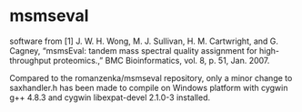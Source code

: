 msmseval
========

software from 
[1] J. W. H. Wong, M. J. Sullivan, H. M. Cartwright, and G. Cagney, “msmsEval: tandem mass spectral quality assignment for high-throughput proteomics.,” BMC Bioinformatics, vol. 8, p. 51, Jan. 2007.

Compared to the romanzenka/msmseval repository, only a minor change to saxhandler.h has been made to compile on Windows platform with cygwin g++ 4.8.3 and cygwin libexpat-devel 2.1.0-3 installed.
